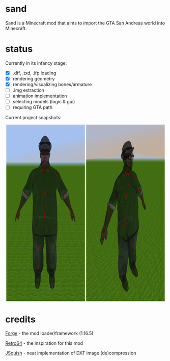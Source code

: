 # sand

Sand is a Minecraft mod that aims to import the GTA San Andreas world into Minecraft.  

# status

Currently in its infancy stage:
- [x] .dff, .txd, .ifp loading
- [x] rendering geometry
- [x] rendering/visualizing bones/armature
- [ ] .img extraction
- [ ] animation implementation
- [ ] selecting models (logic & gui)
- [ ] requiring GTA path 

Current project snapshots:
<p float="left" align="middle">
    <img align="top" src="/images/big_smoke_front_(bone_vis).png" width="49%" height="555px"/>
    <img align="top" src="/images/big_smoke_side_(bone_vis).png" width="49%" height="555px"/>
</p>

# credits

[Forge](https://minecraftforge.net/) - the mod loader/framework (1.16.5)

[Retro64](https://github.com/Retro64Mod/Retro64Mod) - the inspiration for this mod

[JSquish](https://github.com/memo33/jsquish) - neat implementation of DXT image (de)compression
